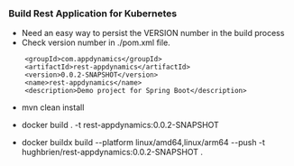 ### Build Rest Application for Kubernetes 
- Need an easy way to persist the VERSION number in the build process
- Check version number in ./pom.xml file.
```
	<groupId>com.appdynamics</groupId>
	<artifactId>rest-appdynamics</artifactId>
	<version>0.0.2-SNAPSHOT</version>
	<name>rest-appdynamics</name>
	<description>Demo project for Spring Boot</description>
```
- mvn clean install

- docker build . -t rest-appdynamics:0.0.2-SNAPSHOT

- docker buildx build --platform linux/amd64,linux/arm64 --push -t hughbrien/rest-appdynamics:0.0.2-SNAPSHOT .


